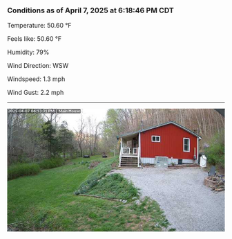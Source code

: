### Conditions as of April 7, 2025 at 6:18:46 PM CDT 

Temperature: 50.60 &deg;F

Feels like: 50.60 &deg;F

Humidity: 79%

Wind Direction: WSW

Windspeed: 1.3 mph

Wind Gust: 2.2 mph

---

<img src="./images/latest.jpeg"/>


